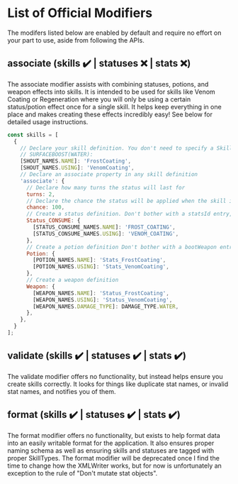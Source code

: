 # List of Official Modifiers
The modifers listed below are enabled by default and require no effort on your part to use, aside from following the APIs.


## associate (skills :heavy_check_mark: | statuses :x: | stats :x:)
The associate modifier assists with combining statuses, potions, and weapon effects into skills. It is intended to be used for skills like Venom Coating or Regeneration where you will only be using a certain status/potion effect once for a single skill. It helps keep everything in one place and makes creating these effects incredibly easy! See below for detailed usage instructions.

```javascript
const skills = [
  {
    // Declare your skill definition. You don't need to specify a SkillProperties, it will be done for you! (If you need to specify other behavior, go for it! It won't be overridden). If you want to surface boost the status, just ensure the SURFACEBOOST declaration is at the end and has no space or semicolon at the end, like so:
    // SURFACEBOOST(WATER):
    [SHOUT_NAMES.NAME]: 'FrostCoating',
    [SHOUT_NAMES.USING]: 'VenomCoating',
    // Declare an associate property in any skill definition
    'associate': {
      // Declare how many turns the status will last for
      turns: 2,
      // Declare the chance the status will be applied when the skill is cast
      chance: 100,
      // Create a status definition. Don't bother with a statsId entry, it's done for you!
      Status_CONSUME: {
        [STATUS_CONSUME_NAMES.NAME]: 'FROST_COATING',
        [STATUS_CONSUME_NAMES.USING]: 'VENOM_COATING',
      },
      // Create a potion definition Don't bother with a bootWeapon entry, it's done for you!
      Potion: {
        [POTION_NAMES.NAME]: 'Stats_FrostCoating',
        [POTION_NAMES.USING]: 'Stats_VenomCoating',
      },
      // Create a weapon definition
      Weapon: {
        [WEAPON_NAMES.NAME]: 'Status_FrostCoating',
        [WEAPON_NAMES.USING]: 'Status_VenomCoating',
        [WEAPON_NAMES.DAMAGE_TYPE]: DAMAGE_TYPE.WATER,
      },
    },
  }
];
```


## validate (skills :heavy_check_mark: | statuses :heavy_check_mark: | stats :heavy_check_mark:)
The validate modifier offers no functionality, but instead helps ensure you create skills correctly. It looks for things like duplicate stat names, or invalid stat names, and notifies you of them.


## format (skills :heavy_check_mark: | statuses :heavy_check_mark: | stats :heavy_check_mark:)
The format modifier offers no functionality, but exists to help format data into an easily writable format for the application. It also ensures proper naming schema as well as ensuring skills and statuses are tagged with proper SkillTypes. The format modifier will be deprecated once I find the time to change how the XMLWriter works, but for now is unfortunately an exception to the rule of "Don't mutate stat objects".
